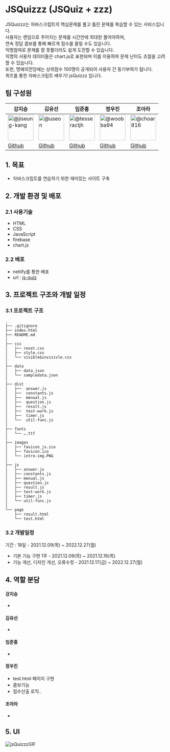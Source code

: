# JSQuizzz (JSQuiz + zzz)

JSQuizzz는 자바스크립트의 핵심문제를 풀고 틀린 문제를 복습할 수 있는 서비스입니다.<br />
사용자는 랜덤으로 주어지는 문제를 시간안에 최대한 풀어야하며,<br />
연속 정답 콤보를 통해 빠르게 점수를 올릴 수도 있습니다.<br />
익명참여로 문제를 잘 못풀더라도 쉽게 도전할 수 있습니다. <br />
익명의 사용자 데이터들은 chart.js로 표현되며 이를 이용하여 문제 난이도 조절을 고려할 수 있습니다.<br />
또한, 명예의전당에는 상위점수 100명이 공개되어 사용자 간 동기부여가 됩니다.<br />
퀴즈를 통한 자바스크립트 배우기! jsQuizzz 입니다.

## 팀 구성원

| **강지승**                                                                                                                                                             | **김유선**                                                                                                                                                      | **임준홍**                                                                                                                                                            | **정우진**                                                                                                                                                         | **조아라**                                                                                                                                                         |
| ---------------------------------------------------------------------------------------------------------------------------------------------------------------------- | --------------------------------------------------------------------------------------------------------------------------------------------------------------- | --------------------------------------------------------------------------------------------------------------------------------------------------------------------- | ------------------------------------------------------------------------------------------------------------------------------------------------------------------ | ------------------------------------------------------------------------------------------------------------------------------------------------------------------ |
| <img src="https://avatars.githubusercontent.com/u/58802599?v=4" alt="@jiseung-kang" size="80" height="80" width="80" data-view-component="true" class="avatar circle"> | <img src="https://avatars.githubusercontent.com/u/74897720?v=4" alt="@useon" size="80" height="80" width="80" data-view-component="true" class="avatar circle"> | <img src="https://avatars.githubusercontent.com/u/67459853?v=4" alt="@tesseractjh" size="80" height="80" width="80" data-view-component="true" class="avatar circle"> | <img src="https://avatars.githubusercontent.com/u/66201264?v=4" alt="@woobba94" size="80" height="80" width="80" data-view-component="true" class="avatar circle"> | <img src="https://avatars.githubusercontent.com/u/66999861?v=4" alt="@choar816" size="80" height="80" width="80" data-view-component="true" class="avatar circle"> |
| [Github](https://github.com/jiseung-kang)                                                                                                                              | [Github](https://github.com/useon)                                                                                                                              | [Github](https://github.com/tesseractjh)                                                                                                                              | [Github](https://github.com/woobba94)                                                                                                                              | [Github](https://github.com/choar816)                                                                                                                              |

## 1. 목표

- 자바스크립트를 연습하기 위한 재미있는 사이트 구축

## 2. 개발 환경 및 배포

### 2.1 사용기술

- HTML
- CSS
- JavaScript
- firebase
- chart.js

### 2.2 배포

- netlify를 통한 배포
- url : [js-quiz](https://jsquizzz.netlify.app/)

## 3. 프로젝트 구조와 개발 일정

### 3.1 프로젝트 구조

```
.
├── .gitignore
├── index.html
├── README.md
│
├── css
│   ├── reset.css
│   ├── style.css
│   └── visible&invisivle.css
│
├── data
│   ├── data.json
│   └── sampledata.json
│
├── dist
│   ├──  answer.js
│   ├──  constants.js
│   ├──  menual.js
│   ├──  question.js
│   ├──  result.js
│   ├──  test-work.js
│   ├──  timer.js
│   └──  util-func.js
│
├── fonts
│   └── ….ttf
│
├── images
│   ├── favicon_js.ico
│   ├── favicon.ico
│   └── intro-img.PNG
│
├── js
│   ├── answer.js
│   ├── constants.js
│   ├── menual.js
│   ├── question.js
│   ├── result.js
│   ├── test-work.js
│   ├── timer.js
│   └── util-func.js
│
└── page
    ├── result.html
    └── test.html
```

### 3.2 개발일정

기간 : 18일 - 2021.12.09(목) ~ 2022.12.27(월)

- 기본 기능 구현 1주 - 2021.12.09(목) ~ 2021.12.16(목)
- 기능 개선, 디자인 개선, 오류수정 - 2021.12.17(금) ~ 2022.12.27(월)

## 4. 역할 분담

#### 강지승

-

#### 김유선

-

#### 임준홍

-

#### 정우진

- test.html 페이지 구현
- 콤보기능
- 점수산출 로직..

#### 조아라

-

## 5. UI

<img src="https://user-images.githubusercontent.com/66201264/152634407-32936d23-b59d-4526-b0c1-d8f84f0631c9.gif" alt="jsQuizzzGIF"/>
<br/>
